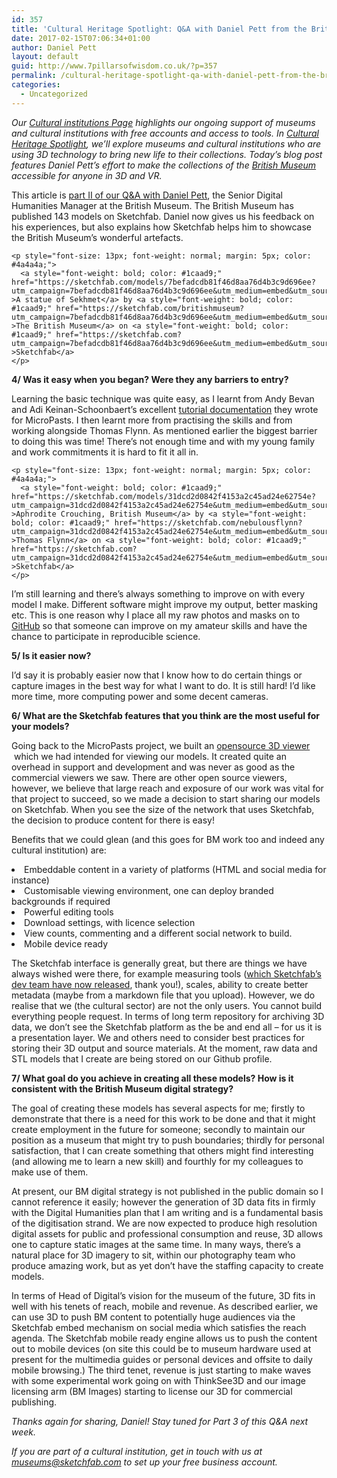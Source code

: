 ```yaml
---
id: 357
title: 'Cultural Heritage Spotlight: Q&A with Daniel Pett from the British Museum (Part 2)'
date: 2017-02-15T07:06:34+01:00
author: Daniel Pett
layout: default
guid: http://www.7pillarsofwisdom.co.uk/?p=357
permalink: /cultural-heritage-spotlight-qa-with-daniel-pett-from-the-british-museum-part-2/
categories:
  - Uncategorized
---
```

_Our_ [_Cultural institutions Page_](https://sketchfab.com/museums) _highlights our ongoing support of museums and cultural institutions with free accounts and access to tools. In_ [_Cultural Heritage Spotlight_](https://blog.sketchfab.com/tag/culturalspotlight/)_, we’ll explore museums and cultural institutions who are using 3D technology to bring new life to their collections. Today’s blog post features Daniel Pett’s effort to make the collections of the_ [_British Museum_](https://sketchfab.com/britishmuseum) _accessible for anyone in 3D and VR._



<span style="font-weight: 400;">This article is <a href="https://blog.sketchfab.com/cultural-heritage-spotlight-qa-daniel-pett-british-museum-part1/">part II of our Q&A with Daniel Pett</a>, the Senior Digital Humanities Manager at the British Museum. </span><span style="font-weight: 400;">The British Museum has published 143 models on Sketchfab. </span><span style="font-weight: 400;">Daniel now gives us his feedback on his experiences, but also explains how Sketchfab helps him to showcase the British Museum’s wonderful artefacts.</span>

<div class="oembed oembed-rich oembed-sketchfab-com oembed-rich-sketchfab-com">
  <div class="sketchfab-embed-wrapper">
    <p>
    </p>

    <p style="font-size: 13px; font-weight: normal; margin: 5px; color: #4a4a4a;">
      <a style="font-weight: bold; color: #1caad9;" href="https://sketchfab.com/models/7befadcdb81f46d8aa76d4b3c9d696ee?utm_campaign=7befadcdb81f46d8aa76d4b3c9d696ee&utm_medium=embed&utm_source=oembed" >A statue of Sekhmet</a> by <a style="font-weight: bold; color: #1caad9;" href="https://sketchfab.com/britishmuseum?utm_campaign=7befadcdb81f46d8aa76d4b3c9d696ee&utm_medium=embed&utm_source=oembed" >The British Museum</a> on <a style="font-weight: bold; color: #1caad9;" href="https://sketchfab.com?utm_campaign=7befadcdb81f46d8aa76d4b3c9d696ee&utm_medium=embed&utm_source=oembed" >Sketchfab</a>
    </p>
  </div>
</div>



**4/ Was it easy when you began? Were they any barriers to entry?**

<span style="font-weight: 400;">Learning the basic technique was quite easy, as I learnt from Andy Bevan and Adi Keinan-Schoonbaert’s excellent </span>[<span style="font-weight: 400;">tutorial documentation</span>](http://research.micropasts.org/2014/06/13/3d-modelling-via-sfm/) <span style="font-weight: 400;">they wrote for MicroPasts. I then learnt more from practising the skills and from working alongside Thomas Flynn. As mentioned earlier the biggest barrier to doing this was time! There’s not enough time and with my young family and work commitments it is hard to fit it all in.</span>

<div class="oembed oembed-rich oembed-sketchfab-com oembed-rich-sketchfab-com">
  <div class="sketchfab-embed-wrapper">
    <p>
    </p>

    <p style="font-size: 13px; font-weight: normal; margin: 5px; color: #4a4a4a;">
      <a style="font-weight: bold; color: #1caad9;" href="https://sketchfab.com/models/31dcd2d0842f4153a2c45ad24e62754e?utm_campaign=31dcd2d0842f4153a2c45ad24e62754e&utm_medium=embed&utm_source=oembed" >Aphrodite Crouching, British Museum</a> by <a style="font-weight: bold; color: #1caad9;" href="https://sketchfab.com/nebulousflynn?utm_campaign=31dcd2d0842f4153a2c45ad24e62754e&utm_medium=embed&utm_source=oembed" >Thomas Flynn</a> on <a style="font-weight: bold; color: #1caad9;" href="https://sketchfab.com?utm_campaign=31dcd2d0842f4153a2c45ad24e62754e&utm_medium=embed&utm_source=oembed" >Sketchfab</a>
    </p>
  </div>
</div>



<span style="font-weight: 400;">I’m still learning and there’s always something to improve on with every model I make. Different software might improve my output, better masking etc. This is one reason why I place all my raw photos and masks on to </span>[<span style="font-weight: 400;">GitHub</span>](https://github.com/britishmuseumdh) <span style="font-weight: 400;">so that someone can improve on my amateur skills and have the chance to participate in reproducible science. </span>



**5/ Is it easier now?**

<span style="font-weight: 400;">I’d say it is probably easier now that I know how to do certain things or capture images in the best way for what I want to do. It is still hard! I’d like more time, more computing power and some decent cameras.</span>



**6/ What are the Sketchfab features that you think are the most useful for your models?**

<span style="font-weight: 400;">Going back to the MicroPasts project, we built an <a href="https://github.com/MicroPasts/MicroPasts-3Dview">opensource 3D viewer </a> which we</span><span style="font-weight: 400;"> had intended for viewing our models. It created quite an overhead in support and development and was never as good as the commercial viewers we saw. There are other open source viewers, however, we believe that large reach and exposure of our work was vital for that project to succeed, so we made a decision to start sharing our models on Sketchfab. When you see the size of the network that uses Sketchfab, the decision to produce content for there is easy!</span>

<span style="font-weight: 400;">Benefits that we could glean (and this goes for BM work too and indeed any cultural institution) are:</span>

<li style="font-weight: 400;">
  <span style="font-weight: 400;">Embeddable content in a variety of platforms (HTML and social media for instance)</span>
</li>
<li style="font-weight: 400;">
  <span style="font-weight: 400;">Customisable viewing environment, one can deploy branded backgrounds if required</span>
</li>
<li style="font-weight: 400;">
  <span style="font-weight: 400;">Powerful editing tools</span>
</li>
<li style="font-weight: 400;">
  <span style="font-weight: 400;">Download settings, with licence selection</span>
</li>
<li style="font-weight: 400;">
  <span style="font-weight: 400;">View counts, commenting and a different social network to build.</span>
</li>
<li style="font-weight: 400;">
  <span style="font-weight: 400;">Mobile device ready</span>
</li>

<span style="font-weight: 400;">The Sketchfab interface is generally great, but there are things we have always wished were there, for example measuring tools (</span>[<span style="font-weight: 400;">which Sketchfab’s dev team have now released</span>](https://labs.sketchfab.com/experiments/measurements/)<span style="font-weight: 400;">, thank you!), scales, ability to create better metadata (maybe from a markdown file that you upload). However, we do realise that we (the cultural sector) are not the only users. You cannot build everything people request. In terms of long term repository for archiving 3D data, we don’t see the Sketchfab platform as the be and end all – for us it is a presentation layer. We and others need to consider best practices for storing their 3D output and source materials. At the moment, raw data and STL models that I create are being stored on our Github profile. </span>



**7/ What goal do you achieve in creating all these models? How is it consistent with the British Museum digital strategy?**



<span style="font-weight: 400;">The goal of creating these models has several aspects for me; firstly to demonstrate that there is a need for this work to be done and that it might create employment in the future for someone; secondly to maintain our position as a museum that might try to push boundaries; thirdly for personal satisfaction, that I can create something that others might find interesting (and allowing me to learn a new skill) and fourthly for my colleagues to make use of them. </span>

At present, our BM digital strategy is not published in the public domain so I cannot reference it easily; however the generation of 3D data fits in firmly with the Digital Humanities plan that I am writing and is a fundamental basis of the digitisation strand. We are now expected to produce high resolution digital assets for public and professional consumption and reuse, 3D allows one to capture static images at the same time. In many ways, there’s a natural place for 3D imagery to sit, within our photography team who produce amazing work, but as yet don’t have the staffing capacity to create models.

In terms of Head of Digital’s vision for the museum of the future, 3D fits in well with his tenets of reach, mobile and revenue. As described earlier, we can use 3D to push BM content to potentially huge audiences via the Sketchfab embed mechanism on social media which satisfies the reach agenda. The Sketchfab mobile ready engine allows us to push the content out to mobile devices (on site this could be to museum hardware used at present for the multimedia guides or personal devices and offsite to daily mobile browsing.) The third tenet, revenue is just starting to make waves with some experimental work going on with ThinkSee3D and our image licensing arm (BM Images) starting to license our 3D for commercial publishing.

_<span style="font-weight: 400;">Thanks again for sharing, Daniel! Stay tuned for Part 3 of this Q&A next week.</span>_

_<span style="font-weight: 400;">If you are part of a cultural institution, get in touch with us at museums@sketchfab.com to set up your free business account.</span>_
